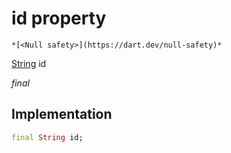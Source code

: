 


# id property




    *[<Null safety>](https://dart.dev/null-safety)*


[String](https://api.flutter.dev/flutter/dart-core/String-class.html) id
  
_final_






## Implementation

```dart
final String id;


```







